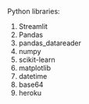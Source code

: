 Python libraries:

<ol>
<li>Streamlit</li>
<li>Pandas</li>
<li>pandas_datareader</li>
<li>numpy</li>
<li>scikit-learn</li>
<li>matplotlib</li>
<li>datetime</li>
<li>base64</li>
<li>heroku</li>
</ol>
